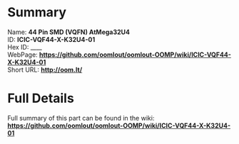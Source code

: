 
Summary
=================
  
Name: __44 Pin SMD (VQFN) AtMega32U4__    
ID: __ICIC-VQF44-X-K32U4-01__   
Hex ID: ____   
WebPage: __https://github.com/oomlout/oomlout-OOMP/wiki/ICIC-VQF44-X-K32U4-01__   
Short URL: __http://oom.lt/__   

Full Details
==========================
Full summary of this part can be found in the wiki:   
__https://github.com/oomlout/oomlout-OOMP/wiki/ICIC-VQF44-X-K32U4-01__    

